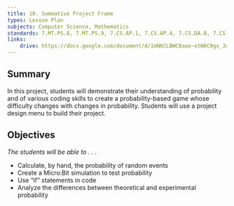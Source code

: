 ```yaml
---
title: 10. Summative Project Frame
types: Lesson Plan
subjects: Computer Science, Mathematics
standards: 7.MT.PS.8, 7.MT.PS.9, 7.CS.AP.1, 7.CS.AP.4, 7.CS.DA.8, 7.CS.DA.9
links:
    drive: https://docs.google.com/document/d/1mN6CLBWCBaae-etW6C9gx_JoqXFBRmo_edzYBbWsNuU/edit
---
```


## Summary

In this project, students will demonstrate their understanding of probability and of various coding skills to create a probability-based game whose difficulty changes with changes in probability. Students will use a project design menu to build their project. 

## Objectives

*The students will be able to . . .*

- Calculate, by hand, the probability of random events
- Create a Micro\:Bit simulation to test probability
- Use “if” statements in code
- Analyze the differences between theoretical and experimental probability
